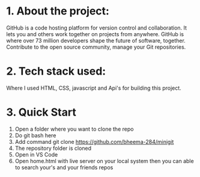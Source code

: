 # 1. About the project:
GitHub is a code hosting platform for version control and collaboration. It lets you and others work together on projects from anywhere. 
GitHub is where over 73 million developers shape the future of software, together. Contribute to the open source community, manage your Git repositories.
# 2. Tech stack used:
Where I used HTML, CSS, javascript and Api's for building this project.
# 3. Quick Start
1. Open a folder where you want to clone the repo
2. Do git bash here
3. Add command git clone https://github.com/bheema-284/minigit
4. The repository folder is cloned
5. Open in VS Code
6. Open home.html with live server on your local system then you can able to search your's and your friends repos
